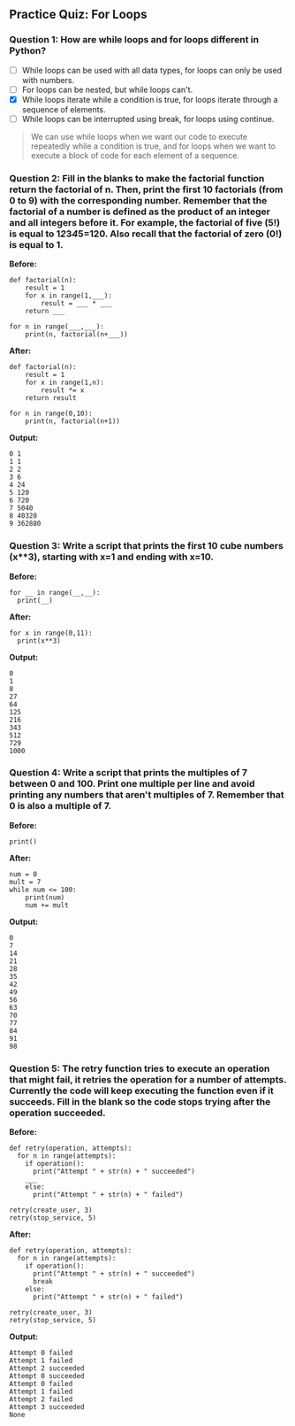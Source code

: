 ## Practice Quiz: For Loops
### Question 1: How are while loops and for loops different in Python?
- [ ] While loops can be used with all data types, for loops can only be used with numbers.
- [ ] For loops can be nested, but while loops can't.
- [x] While loops iterate while a condition is true, for loops iterate through a sequence of elements.
- [ ] While loops can be interrupted using break, for loops using continue.
> We can use while loops when we want our code to execute repeatedly while a condition is true, and for loops when we want to execute a block of code for each element of a sequence.
### Question 2: Fill in the blanks to make the factorial function return the factorial of n. Then, print the first 10 factorials (from 0 to 9) with the corresponding number. Remember that the factorial of a number is defined as the product of an integer and all integers before it. For example, the factorial of five (5!) is equal to 1*2*3*4*5=120. Also recall that the factorial of zero (0!) is equal to 1.
**Before:**
```
def factorial(n):
    result = 1
    for x in range(1,___):
        result = ___ * ___
    return ___

for n in range(___,___):
    print(n, factorial(n+___))
```
**After:**
```
def factorial(n):
    result = 1
    for x in range(1,n):
        result *= x
    return result

for n in range(0,10):
    print(n, factorial(n+1))
```
**Output:**
```
0 1
1 1
2 2
3 6
4 24
5 120
6 720
7 5040
8 40320
9 362880
```

### Question 3: Write a script that prints the first 10 cube numbers (x**3), starting with x=1 and ending with x=10.
**Before:**
```
for __ in range(__,__):
  print(__)
```
**After:**
```
for x in range(0,11):
  print(x**3)
```
**Output:**
```
0
1
8
27
64
125
216
343
512
729
1000
```

### Question 4: Write a script that prints the multiples of 7 between 0 and 100. Print one multiple per line and avoid printing any numbers that aren't multiples of 7. Remember that 0 is also a multiple of 7.
**Before:**
```
print()
```
**After:**
```
num = 0
mult = 7
while num <= 100:
    print(num)
    num += mult
```
**Output:**
```
0
7
14
21
28
35
42
49
56
63
70
77
84
91
98
```
### Question 5: The retry function tries to execute an operation that might fail, it retries the operation for a number of attempts.  Currently the code will keep executing the function even if it succeeds. Fill in the blank so the code stops trying after the operation succeeded.
**Before:**
```
def retry(operation, attempts):
  for n in range(attempts):
    if operation():
      print("Attempt " + str(n) + " succeeded")
    ___
    else:
      print("Attempt " + str(n) + " failed")

retry(create_user, 3)
retry(stop_service, 5)
```
**After:**
```
def retry(operation, attempts):
  for n in range(attempts):
    if operation():
      print("Attempt " + str(n) + " succeeded")
      break
    else:
      print("Attempt " + str(n) + " failed")

retry(create_user, 3)
retry(stop_service, 5)
```
**Output:**
```
Attempt 0 failed
Attempt 1 failed
Attempt 2 succeeded
Attempt 0 succeeded
Attempt 0 failed
Attempt 1 failed
Attempt 2 failed
Attempt 3 succeeded
None
```
